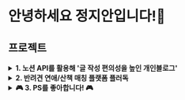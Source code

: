 # 안녕하세요 정지안입니다!👋

## 프로젝트

<details>
<summary> 
  <b> 1. 노션 API를 활용해 '글 작성 편의성을 높인 개인블로그'</b> 
</summary>

<br> 

처음 기술블로그를 시작했을 때, 노션에 이미 정리한 내용을 다른 블로그 플랫폼으로 옮기는 시간이 아깝다고 생각했습니다. <br>
<b>따라서 노션 API를 활용해, 노션에 정리한 학습 기록을 블로그에 연동되도록 개발했습니다. 매일 학습을 기록중이며, 공부하는 내용을 적용해 계속 발전시키고 있습니다.</b>


- 배포 사이트 : [개인블로그 바로가기]([https://imhere.im](http://law10000hours.com.s3-website.ap-northeast-2.amazonaws.com/)) <br> 프론트엔드, 백엔드, 배포 모두를 담당했습니다. <br> 

- 리포지토리 : [개인블로그 레포지토리 바로가기]([https://github.com/binary-ho/imhere-server](http://law10000hours.com.s3-website.ap-northeast-2.amazonaws.com/))
- <img src="https://img.shields.io/badge/react-20232a.svg?style=for-the-badge&logo=react&logoColor=61DAFB" /> <img src="https://img.shields.io/badge/zustand-%2320232a.svg?style=for-the-badge&logo=zustand&logoColor=%2361DAFB" /> <img src="https://img.shields.io/badge/Tailwind CSS-06B6D4?style=for-the-badge&logo=Tailwind CSS&logoColor=white" />

- <img src="https://img.shields.io/badge/spring-6DB33F?style=for-the-badge&logo=spring&logoColor=white"> <img src="https://img.shields.io/badge/java-007396?style=for-the-badge&logo=java&logoColor=white"> <img src="https://img.shields.io/badge/mysql-4479A1?style=for-the-badge&logo=mysql&logoColor=white">
- <img src="https://img.shields.io/badge/amazon ec2-FF9900?style=for-the-badge&logo=amazonec2&logoColor=black"> <img src="https://img.shields.io/badge/amazonrds-527FFF?style=for-the-badge&logo=amazonrds&logoColor=white"> <img src="https://img.shields.io/badge/amazon s3-569A31?style=for-the-badge&logo=amazons3&logoColor=white">

</details>

<details>
<summary> 
  <b> 2. 반려견 연애/산책 매칭 플랫폼 플러독</b> 
</summary>

<br> 
네이버 클라우드 DevOps 교육 과정에서 1달간 진행한 프로젝트로,




- 배포 사이트 : [개인블로그 바로가기]([https://imhere.im](http://law10000hours.com.s3-website.ap-northeast-2.amazonaws.com/)) <br> 프론트엔드, 백엔드, 배포 모두를 담당했습니다. <br> 

- 리포지토리 : [개인블로그 레포지토리 바로가기]([https://github.com/binary-ho/imhere-server](http://law10000hours.com.s3-website.ap-northeast-2.amazonaws.com/))
- <img src="https://img.shields.io/badge/react-20232a.svg?style=for-the-badge&logo=react&logoColor=61DAFB" />
- <img src="https://img.shields.io/badge/spring-6DB33F?style=for-the-badge&logo=spring&logoColor=white"> <img src="https://img.shields.io/badge/java-007396?style=for-the-badge&logo=java&logoColor=white"> <img src="https://img.shields.io/badge/mysql-4479A1?style=for-the-badge&logo=mysql&logoColor=white">
- <img src="https://img.shields.io/badge/naver cloud-FF9900?style=for-the-badge&logo=navercloud&logoColor=black"> <img src="https://img.shields.io/badge/naver cloud mysql-527FFF?style=for-the-badge&logo=navercloudmysql&logoColor=white">

</details>

<details>
  <summary> 
  <b>🎮 3. PS를 좋아합니다! 🎮</b> 
</summary>
- [1. 알고리즘 자료구조 공부 정리 블로그(접속 후 알고리즘 클릭)]([http://law10000hours.com.s3-website.ap-northeast-2.amazonaws.com/devlog](http://law10000hours.com.s3-website.ap-northeast-2.amazonaws.com/devlog))
- [2. PS코드 자동 저장 레포지토리]([https://github.com/jja6312/BackJoon](https://github.com/jja6312/BackJoon))
- BOJ tier
  [![Solved.ac Profile](http://mazassumnida.wtf/api/v2/generate_badge?boj=jja6312)](https://solved.ac/jja6312/)
</details>



